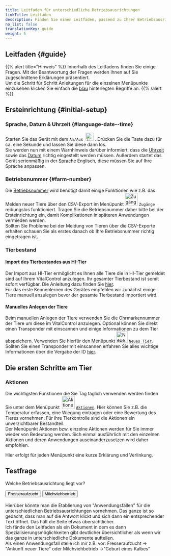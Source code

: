 ```yaml
---
title: Leitfaden für unterschiedliche Betriebsausrichtungen
linkTitle: Leitfaden
description: Finden Sie einen Leitfaden, passend zu Ihrer Betriebsausrichtung
no_list: false
translationKey: guide
weight: 5
---
```


## Leitfaden {#guide}

{{% alert title="Hinweis" %}}
Innerhalb des Leitfadens finden Sie einige Fragen. Mit der Beantwortung der Fragen werden Ihnen auf Sie zugeschnittene Erklärungen präsentiert. </br> 
Um die Schritt für Schritt Anleitungen für die einzelnen Menüpunkte einzusehen klicken Sie einfach die [blau](../../leitfaden/fresser) hinterlegten Begriffe an. 
{{% /alert %}}

## Ersteinrichtung {#initial-setup}

### Sprache, Datum & Uhrzeit {#language-date--time}

Starten Sie das Gerät mit dem `An/Aus` &nbsp;<img src="/icons/gear.svg" width="25" align="bottom" alt="Aktionskette" />&nbsp;. Drücken Sie die Taste dazu für ca. eine Sekunde und lassen Sie diese dann los. </br> 
Sie werden nun mit einem Warnhinweis darüber informiert, dass die [Uhrzeit](../../einstellungen/datum-uhrzeit/#to-set-the-time) sowie das [Datum](../../einstellungen/datum-uhrzeit/#to-set-the-date) richtig eingestellt werden müssen. Außerdem startet das Gerät serienmäßig in der [Sprache](../../einstellungen/sprache/#setting-your-language) Englisch, diese müssen Sie auf Ihre Sprache anpassen. 

### Betriebsnummer {#farm-number}

Die [Betriebsnummer](../../einstellungen/betriebsnummer/#set-your-farm-number) wird benötigt damit einige Funktionen wie z.B. das Melden neuer Tiere über den CSV-Export im Menüpunkt <img src="/icons/main/new-on-farm.svg" width="40" align="bottom" alt="Zugänge" /> `Zugänge` reibungslos funktioniert. Tragen Sie die Betriebsnummer daher bitte bei der Ersteinrichtung ein, damit Komplikationen in späteren Anwendungen vermieden werden. </br> 
Sollten Sie Probleme bei der Meldung von Tieren über die CSV-Exporte erhalten schauen Sie als erstes danach ob Ihre Betriebsnummer richtig eingetragen ist.

### Tierbestand

#### Import des Tierbestandes aus HI-Tier

Der Import aus HI-Tier ermöglicht es Ihnen alle Tiere die in HI-Tier gemeldet sind auf Ihrem VitalControl anzulegen. Ihr gesamter Tierbestand ist somit sofort verfügbar. Die Anleitung dazu finden Sie [hier](). </br> 
Für das erste Kennenlernen des Gerätes empfehlen wir zunächst einige Tiere manuell anzulegen bevor der gesamte Tierbestand importiert wird.

#### Manuelles Anlegen der Tiere

Beim manuellen Anlegen der Tiere verwenden Sie die Ohrmarkennummer der Tiere um diese im VitalControl anzulegen. Optional können Sie direkt einen Transponder mit einscannen und einige Informationen zu dem Tier abspeichern. Verwenden Sie hierfür den Menüpunkt <img src="/icons/main/new-animal.svg" width="35" align="bottom" alt="Neues Tier" /> [`Neues Tier`](../../neu/tier/#create-a-new-animal). </br> 
Sollten Sie einen Transponder mit einscannen erfahren Sie alles wichtige Informationen über die Vergabe der ID  [hier](../../einstellungen/tiere-neu-anlegen/#assignment-animal-id).

## Die ersten Schritte am Tier
### Aktionen

Die wichtigsten Funktionen die Sie Tag täglich verwenden werden finden Sie unter dem Menüpunkt &nbsp;<img src="/icons/actions.svg" width="40" align="bottom" alt="Aktionen" /> [`Aktionen`](../aktionen/). Hier können Sie z.B. die Temperatur erfassen, eine Wiegung eintragen oder eine Bewertung des Tieres vornehmen. Für ihre Tierkontrolle sind die Aktionen ein unverzichtbarer Bestandteil. </br> 
Der Menüpunkt Aktionen bzw. einzelne Aktionen werden für Sie immer wieder von Bedeutung werden. Sich einmal ausführlich mit den einzelnen Aktionen und deren Anwendungen auseinanderzusetzen wird daher empfohlen. 

Hier erfolgt für jeden Menüpunkt eine kurze Erklärung und Verlinkung.

## Testfrage

<p>Welche Betriebsausrichtung liegt vor?</p>
<button onclick="showResponse('yes')">Fresseraufzucht</button>
<button onclick="showResponse('no')">Milchviehbetrieb</button>

<div id="response"></div>

<script src="https://cdn.jsdelivr.net/npm/marked/marked.min.js"></script>
<script>
async function fetchMarkdown(filename) {
  const response = await fetch(filename);
  const text = await response.text();
  return marked.parse(text);
}

async function showResponse(answer) {
  let content;
  if (answer === 'yes') {
    content = await fetchMarkdown('/markdown/test.md');
  } else {
    content = await fetchMarkdown('/markdown/test.md');
  }
  document.getElementById('response').innerHTML = content;
}
</script>
</br> 
Hierüber könnte man die Etablierung von "Anwendungsfällen" für die unterschiedlichen Betriebsausrichtungen vornehmen. Das ganze ist so gedacht, dass man auf die Antwort klickt und sich dann ein entsprechender Text öffnet. Das hält die Seite etwas übersichtlicher. </br> 
Ich fände den Leitfaden als ein Dokument in dem es dann Spezialisierungsmöglichkeiten gibt deutlicher übersichtlicher als wenn wir das ganze in unterschiedliche Dokumente aufteilen. </br> 
Als einen Anwendungsfall stelle ich mir z.B. vor: Fresseraufzucht -> "Ankunft neuer Tiere" oder Milchviehbetrieb ->"Geburt eines Kalbes"

